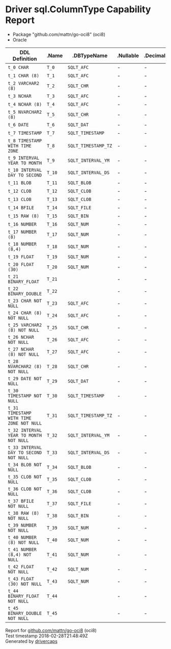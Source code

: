 
# Driver sql.ColumnType Capability Report

- Package "github.com/mattn/go-oci8" (oci8)
- Oracle

<table>
	<thead>
		<tr>
			<th>DDL Definition</th><th>.Name</th><th>.DBTypeName</th><th>.Nullable</th><th>.DecimalSize</th><th>.Length</th><th>.ScanType</th>
		</tr>
	</thead>
	<tbody>
		<tr>
			<td nowrap><code>t_0 CHAR</code></td>
			<td nowrap><code>T_0</code></td>
			<td nowrap><code>SQLT_AFC</code></td>
			<td>-</td>
			<td>-</td>
			<td nowrap><code>1</code></td>
			<td nowrap><code>[]string</code></td>
		</tr>
		<tr>
			<td nowrap><code>t_1 CHAR (8)</code></td>
			<td nowrap><code>T_1</code></td>
			<td nowrap><code>SQLT_AFC</code></td>
			<td>-</td>
			<td>-</td>
			<td nowrap><code>8</code></td>
			<td nowrap><code>[]string</code></td>
		</tr>
		<tr>
			<td nowrap><code>t_2 VARCHAR2 (8)</code></td>
			<td nowrap><code>T_2</code></td>
			<td nowrap><code>SQLT_CHR</code></td>
			<td>-</td>
			<td>-</td>
			<td nowrap><code>8</code></td>
			<td nowrap><code>[]string</code></td>
		</tr>
		<tr>
			<td nowrap><code>t_3 NCHAR</code></td>
			<td nowrap><code>T_3</code></td>
			<td nowrap><code>SQLT_AFC</code></td>
			<td>-</td>
			<td>-</td>
			<td nowrap><code>2</code></td>
			<td nowrap><code>[]string</code></td>
		</tr>
		<tr>
			<td nowrap><code>t_4 NCHAR (8)</code></td>
			<td nowrap><code>T_4</code></td>
			<td nowrap><code>SQLT_AFC</code></td>
			<td>-</td>
			<td>-</td>
			<td nowrap><code>16</code></td>
			<td nowrap><code>[]string</code></td>
		</tr>
		<tr>
			<td nowrap><code>t_5 NVARCHAR2 (8)</code></td>
			<td nowrap><code>T_5</code></td>
			<td nowrap><code>SQLT_CHR</code></td>
			<td>-</td>
			<td>-</td>
			<td nowrap><code>16</code></td>
			<td nowrap><code>[]string</code></td>
		</tr>
		<tr>
			<td nowrap><code>t_6 DATE</code></td>
			<td nowrap><code>T_6</code></td>
			<td nowrap><code>SQLT_DAT</code></td>
			<td>-</td>
			<td>-</td>
			<td nowrap><code>7</code></td>
			<td nowrap><code>[]string</code></td>
		</tr>
		<tr>
			<td nowrap><code>t_7 TIMESTAMP</code></td>
			<td nowrap><code>T_7</code></td>
			<td nowrap><code>SQLT_TIMESTAMP</code></td>
			<td>-</td>
			<td>-</td>
			<td nowrap><code>11</code></td>
			<td nowrap><code>[]string</code></td>
		</tr>
		<tr>
			<td nowrap><code>t_8 TIMESTAMP WITH TIME ZONE</code></td>
			<td nowrap><code>T_8</code></td>
			<td nowrap><code>SQLT_TIMESTAMP_TZ</code></td>
			<td>-</td>
			<td>-</td>
			<td nowrap><code>13</code></td>
			<td nowrap><code>[]string</code></td>
		</tr>
		<tr>
			<td nowrap><code>t_9 INTERVAL YEAR TO MONTH</code></td>
			<td nowrap><code>T_9</code></td>
			<td nowrap><code>SQLT_INTERVAL_YM</code></td>
			<td>-</td>
			<td>-</td>
			<td nowrap><code>5</code></td>
			<td nowrap><code>[]string</code></td>
		</tr>
		<tr>
			<td nowrap><code>t_10 INTERVAL DAY TO SECOND</code></td>
			<td nowrap><code>T_10</code></td>
			<td nowrap><code>SQLT_INTERVAL_DS</code></td>
			<td>-</td>
			<td>-</td>
			<td nowrap><code>11</code></td>
			<td nowrap><code>[]string</code></td>
		</tr>
		<tr>
			<td nowrap><code>t_11 BLOB</code></td>
			<td nowrap><code>T_11</code></td>
			<td nowrap><code>SQLT_BLOB</code></td>
			<td>-</td>
			<td>-</td>
			<td nowrap><code>4000</code></td>
			<td nowrap><code>[]string</code></td>
		</tr>
		<tr>
			<td nowrap><code>t_12 CLOB</code></td>
			<td nowrap><code>T_12</code></td>
			<td nowrap><code>SQLT_CLOB</code></td>
			<td>-</td>
			<td>-</td>
			<td nowrap><code>4000</code></td>
			<td nowrap><code>[]string</code></td>
		</tr>
		<tr>
			<td nowrap><code>t_13 CLOB</code></td>
			<td nowrap><code>T_13</code></td>
			<td nowrap><code>SQLT_CLOB</code></td>
			<td>-</td>
			<td>-</td>
			<td nowrap><code>4000</code></td>
			<td nowrap><code>[]string</code></td>
		</tr>
		<tr>
			<td nowrap><code>t_14 BFILE</code></td>
			<td nowrap><code>T_14</code></td>
			<td nowrap><code>SQLT_FILE</code></td>
			<td>-</td>
			<td>-</td>
			<td nowrap><code>530</code></td>
			<td nowrap><code>[]string</code></td>
		</tr>
		<tr>
			<td nowrap><code>t_15 RAW (8)</code></td>
			<td nowrap><code>T_15</code></td>
			<td nowrap><code>SQLT_BIN</code></td>
			<td>-</td>
			<td>-</td>
			<td nowrap><code>8</code></td>
			<td nowrap><code>[]string</code></td>
		</tr>
		<tr>
			<td nowrap><code>t_16 NUMBER</code></td>
			<td nowrap><code>T_16</code></td>
			<td nowrap><code>SQLT_NUM</code></td>
			<td>-</td>
			<td>-</td>
			<td nowrap><code>22</code></td>
			<td nowrap><code>[]string</code></td>
		</tr>
		<tr>
			<td nowrap><code>t_17 NUMBER (8)</code></td>
			<td nowrap><code>T_17</code></td>
			<td nowrap><code>SQLT_NUM</code></td>
			<td>-</td>
			<td>-</td>
			<td nowrap><code>22</code></td>
			<td nowrap><code>[]string</code></td>
		</tr>
		<tr>
			<td nowrap><code>t_18 NUMBER (8,4)</code></td>
			<td nowrap><code>T_18</code></td>
			<td nowrap><code>SQLT_NUM</code></td>
			<td>-</td>
			<td>-</td>
			<td nowrap><code>22</code></td>
			<td nowrap><code>[]string</code></td>
		</tr>
		<tr>
			<td nowrap><code>t_19 FLOAT</code></td>
			<td nowrap><code>T_19</code></td>
			<td nowrap><code>SQLT_NUM</code></td>
			<td>-</td>
			<td>-</td>
			<td nowrap><code>22</code></td>
			<td nowrap><code>[]string</code></td>
		</tr>
		<tr>
			<td nowrap><code>t_20 FLOAT (30)</code></td>
			<td nowrap><code>T_20</code></td>
			<td nowrap><code>SQLT_NUM</code></td>
			<td>-</td>
			<td>-</td>
			<td nowrap><code>22</code></td>
			<td nowrap><code>[]string</code></td>
		</tr>
		<tr>
			<td nowrap><code>t_21 BINARY_FLOAT</code></td>
			<td nowrap><code>T_21</code></td>
			<td/>
			<td>-</td>
			<td>-</td>
			<td nowrap><code>4</code></td>
			<td nowrap><code>[]string</code></td>
		</tr>
		<tr>
			<td nowrap><code>t_22 BINARY_DOUBLE</code></td>
			<td nowrap><code>T_22</code></td>
			<td/>
			<td>-</td>
			<td>-</td>
			<td nowrap><code>8</code></td>
			<td nowrap><code>[]string</code></td>
		</tr>
		<tr>
			<td nowrap><code>t_23 CHAR NOT NULL</code></td>
			<td nowrap><code>T_23</code></td>
			<td nowrap><code>SQLT_AFC</code></td>
			<td>-</td>
			<td>-</td>
			<td nowrap><code>1</code></td>
			<td nowrap><code>[]string</code></td>
		</tr>
		<tr>
			<td nowrap><code>t_24 CHAR (8) NOT NULL</code></td>
			<td nowrap><code>T_24</code></td>
			<td nowrap><code>SQLT_AFC</code></td>
			<td>-</td>
			<td>-</td>
			<td nowrap><code>8</code></td>
			<td nowrap><code>[]string</code></td>
		</tr>
		<tr>
			<td nowrap><code>t_25 VARCHAR2 (8) NOT NULL</code></td>
			<td nowrap><code>T_25</code></td>
			<td nowrap><code>SQLT_CHR</code></td>
			<td>-</td>
			<td>-</td>
			<td nowrap><code>8</code></td>
			<td nowrap><code>[]string</code></td>
		</tr>
		<tr>
			<td nowrap><code>t_26 NCHAR NOT NULL</code></td>
			<td nowrap><code>T_26</code></td>
			<td nowrap><code>SQLT_AFC</code></td>
			<td>-</td>
			<td>-</td>
			<td nowrap><code>2</code></td>
			<td nowrap><code>[]string</code></td>
		</tr>
		<tr>
			<td nowrap><code>t_27 NCHAR (8) NOT NULL</code></td>
			<td nowrap><code>T_27</code></td>
			<td nowrap><code>SQLT_AFC</code></td>
			<td>-</td>
			<td>-</td>
			<td nowrap><code>16</code></td>
			<td nowrap><code>[]string</code></td>
		</tr>
		<tr>
			<td nowrap><code>t_28 NVARCHAR2 (8) NOT NULL</code></td>
			<td nowrap><code>T_28</code></td>
			<td nowrap><code>SQLT_CHR</code></td>
			<td>-</td>
			<td>-</td>
			<td nowrap><code>16</code></td>
			<td nowrap><code>[]string</code></td>
		</tr>
		<tr>
			<td nowrap><code>t_29 DATE NOT NULL</code></td>
			<td nowrap><code>T_29</code></td>
			<td nowrap><code>SQLT_DAT</code></td>
			<td>-</td>
			<td>-</td>
			<td nowrap><code>7</code></td>
			<td nowrap><code>[]string</code></td>
		</tr>
		<tr>
			<td nowrap><code>t_30 TIMESTAMP NOT NULL</code></td>
			<td nowrap><code>T_30</code></td>
			<td nowrap><code>SQLT_TIMESTAMP</code></td>
			<td>-</td>
			<td>-</td>
			<td nowrap><code>11</code></td>
			<td nowrap><code>[]string</code></td>
		</tr>
		<tr>
			<td nowrap><code>t_31 TIMESTAMP WITH TIME ZONE NOT NULL</code></td>
			<td nowrap><code>T_31</code></td>
			<td nowrap><code>SQLT_TIMESTAMP_TZ</code></td>
			<td>-</td>
			<td>-</td>
			<td nowrap><code>13</code></td>
			<td nowrap><code>[]string</code></td>
		</tr>
		<tr>
			<td nowrap><code>t_32 INTERVAL YEAR TO MONTH NOT NULL</code></td>
			<td nowrap><code>T_32</code></td>
			<td nowrap><code>SQLT_INTERVAL_YM</code></td>
			<td>-</td>
			<td>-</td>
			<td nowrap><code>5</code></td>
			<td nowrap><code>[]string</code></td>
		</tr>
		<tr>
			<td nowrap><code>t_33 INTERVAL DAY TO SECOND NOT NULL</code></td>
			<td nowrap><code>T_33</code></td>
			<td nowrap><code>SQLT_INTERVAL_DS</code></td>
			<td>-</td>
			<td>-</td>
			<td nowrap><code>11</code></td>
			<td nowrap><code>[]string</code></td>
		</tr>
		<tr>
			<td nowrap><code>t_34 BLOB NOT NULL</code></td>
			<td nowrap><code>T_34</code></td>
			<td nowrap><code>SQLT_BLOB</code></td>
			<td>-</td>
			<td>-</td>
			<td nowrap><code>4000</code></td>
			<td nowrap><code>[]string</code></td>
		</tr>
		<tr>
			<td nowrap><code>t_35 CLOB NOT NULL</code></td>
			<td nowrap><code>T_35</code></td>
			<td nowrap><code>SQLT_CLOB</code></td>
			<td>-</td>
			<td>-</td>
			<td nowrap><code>4000</code></td>
			<td nowrap><code>[]string</code></td>
		</tr>
		<tr>
			<td nowrap><code>t_36 CLOB NOT NULL</code></td>
			<td nowrap><code>T_36</code></td>
			<td nowrap><code>SQLT_CLOB</code></td>
			<td>-</td>
			<td>-</td>
			<td nowrap><code>4000</code></td>
			<td nowrap><code>[]string</code></td>
		</tr>
		<tr>
			<td nowrap><code>t_37 BFILE NOT NULL</code></td>
			<td nowrap><code>T_37</code></td>
			<td nowrap><code>SQLT_FILE</code></td>
			<td>-</td>
			<td>-</td>
			<td nowrap><code>530</code></td>
			<td nowrap><code>[]string</code></td>
		</tr>
		<tr>
			<td nowrap><code>t_38 RAW (8) NOT NULL</code></td>
			<td nowrap><code>T_38</code></td>
			<td nowrap><code>SQLT_BIN</code></td>
			<td>-</td>
			<td>-</td>
			<td nowrap><code>8</code></td>
			<td nowrap><code>[]string</code></td>
		</tr>
		<tr>
			<td nowrap><code>t_39 NUMBER NOT NULL</code></td>
			<td nowrap><code>T_39</code></td>
			<td nowrap><code>SQLT_NUM</code></td>
			<td>-</td>
			<td>-</td>
			<td nowrap><code>22</code></td>
			<td nowrap><code>[]string</code></td>
		</tr>
		<tr>
			<td nowrap><code>t_40 NUMBER (8) NOT NULL</code></td>
			<td nowrap><code>T_40</code></td>
			<td nowrap><code>SQLT_NUM</code></td>
			<td>-</td>
			<td>-</td>
			<td nowrap><code>22</code></td>
			<td nowrap><code>[]string</code></td>
		</tr>
		<tr>
			<td nowrap><code>t_41 NUMBER (8,4) NOT NULL</code></td>
			<td nowrap><code>T_41</code></td>
			<td nowrap><code>SQLT_NUM</code></td>
			<td>-</td>
			<td>-</td>
			<td nowrap><code>22</code></td>
			<td nowrap><code>[]string</code></td>
		</tr>
		<tr>
			<td nowrap><code>t_42 FLOAT NOT NULL</code></td>
			<td nowrap><code>T_42</code></td>
			<td nowrap><code>SQLT_NUM</code></td>
			<td>-</td>
			<td>-</td>
			<td nowrap><code>22</code></td>
			<td nowrap><code>[]string</code></td>
		</tr>
		<tr>
			<td nowrap><code>t_43 FLOAT (30) NOT NULL</code></td>
			<td nowrap><code>T_43</code></td>
			<td nowrap><code>SQLT_NUM</code></td>
			<td>-</td>
			<td>-</td>
			<td nowrap><code>22</code></td>
			<td nowrap><code>[]string</code></td>
		</tr>
		<tr>
			<td nowrap><code>t_44 BINARY_FLOAT NOT NULL</code></td>
			<td nowrap><code>T_44</code></td>
			<td/>
			<td>-</td>
			<td>-</td>
			<td nowrap><code>4</code></td>
			<td nowrap><code>[]string</code></td>
		</tr>
		<tr>
			<td nowrap><code>t_45 BINARY_DOUBLE NOT NULL</code></td>
			<td nowrap><code>T_45</code></td>
			<td/>
			<td>-</td>
			<td>-</td>
			<td nowrap><code>8</code></td>
			<td nowrap><code>[]string</code></td>
		</tr>
	</tbody>
</table>

Report for [github.com/mattn/go-oci8](https://github.com/mattn/go-oci8) (oci8)<br/>
Test timestamp 2018-02-28T21:48:49Z<br/>
Generated by [drivercaps](https://github.com/jimsmart/drivercaps)

